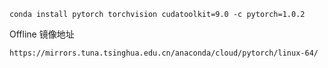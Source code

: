 

```
conda install pytorch torchvision cudatoolkit=9.0 -c pytorch=1.0.2
```



Offline 镜像地址

```
https://mirrors.tuna.tsinghua.edu.cn/anaconda/cloud/pytorch/linux-64/
```

